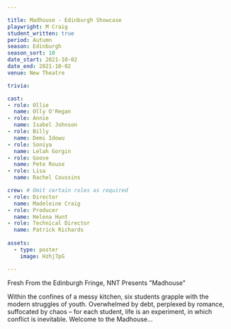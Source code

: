 ```yaml
---

title: Madhouse - Edinburgh Showcase
playwright: M Craig
student_written: true
period: Autumn
season: Edinburgh
season_sort: 10
date_start: 2021-10-02
date_end: 2021-10-02
venue: New Theatre

trivia:

cast:
- role: Ollie
  name: Olly O'Regan
- role: Annie
  name: Isabel Johnson
- role: Billy
  name: Demi Idowu
- role: Soniya
  name: Lelah Gorgin
- role: Goose
  name: Pete Rouse
- role: Lisa
  name: Rachel Coussins

crew: # Omit certain roles as required
- role: Director
  name: Madeleine Craig
- role: Producer
  name: Helena Hunt
- role: Technical Director 
  name: Patrick Richards
  
assets:
  - type: poster
    image: Hzhj7pG

---
```


Fresh From the Edinburgh Fringe, NNT Presents "Madhouse"

Within the confines of a messy kitchen, six students grapple with the modern struggles of youth. Overwhelmed by debt, perplexed by romance, suffocated by chaos – for each student, life is an experiment, in which conflict is inevitable. Welcome to the Madhouse...
